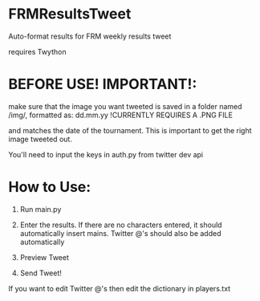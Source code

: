 # FRMResultsTweet
Auto-format results for FRM weekly results tweet

requires Twython


# BEFORE USE! IMPORTANT!:

make sure that the image you want tweeted is saved in a folder named /img/, formatted as:
dd.mm.yy
!CURRENTLY REQUIRES A .PNG FILE

and matches the date of the tournament. This is important to get the right image tweeted out.

You'll need to input the keys in auth.py from twitter dev api 


# How to Use:

1) Run main.py

2) Enter the results. If there are no characters entered, it should automatically insert mains.
   Twitter @'s should also be added automatically

3) Preview Tweet

4) Send Tweet!

If you want to edit Twitter @'s then edit the dictionary in players.txt
